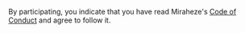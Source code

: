 By participating, you indicate that you have read Miraheze's [Code of Conduct](https://meta.miraheze.org/wiki/Code_of_Conduct) and agree to follow it.
